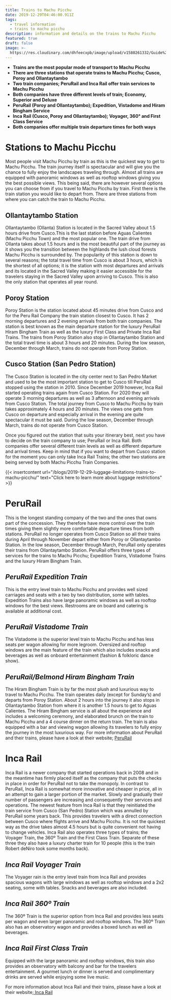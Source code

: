 ```yaml
---
title: Trains to Machu Picchu
date: 2019-12-29T04:46:00.911Z
tags:
  - travel information
  - trains to machu picchu
description: information and details on the trains to Machu Picchu
featured: true
draft: false
image: >-
  https://res.cloudinary.com/dhfeecxpb/image/upload/v1580261332/Guide%20To%20Machu%20Picchu%20Featured%20articles/Trains_to_Machu_Picchu_yxsz6m.jpg
---
```

* **Trains are the most popular mode of transport to Machu Picchu**
* **There are three stations that operate trains to Machu Picchu; Cusco, Poroy and Ollantaytambo**
* **Two train companies; PeruRail and Inca Rail offer train services to Machu Picchu**
* **Both companies have three different levels of train; Economy, Superior and Deluxe**
* **PeruRail (Poroy and Ollantaytambo); Expedition, Vistadome and Hiram Bingham Service**
* **Inca Rail (Cusco, Poroy and Ollantaytambo); Voyager, 360° and First Class Service**
* **Both companies offer multiple train departure times for both ways**

# Stations to Machu Picchu

Most people visit Machu Picchu by train as this is the quickest way to get to Machu Picchu. The train journey itself is spectacular and will give you the chance to fully enjoy the landscapes traveling through. Almost all trains are equipped with panoramic windows as well as rooftop windows giving you the best possible views. This being said, there are however several options you can choose from if you travel to Machu Picchu by train. First there is the train station you would like to depart from. There are three stations from where you can catch the train to Machu Picchu. 

## **Ollantaytambo Station**

Ollantaytambo (Ollanta) Station is located in the Sacred Valley about 1.5 hours drive from Cusco.This is the last station before Aguas Calientes (Machu Picchu Town) and the most popular one. The train drive from Ollanta takes about 1.5 hours and is the most beautiful part of the journey as it shows you the transition between the highlands the lush cloud forests Machu Picchu is surrounded by. The popularity of this station is down to several reasons; the total travel time from Cusco is about 3 hours, which is the shortest of all options; it is the station with most departures and arrivals and its located in the Sacred Valley making it easier accessible for the travelers staying in the Sacred Valley upon arriving to Cusco. This is also the only station that operates all year round. 

## **Poroy Station**

Poroy Station is the station located about 45 minutes drive from Cusco and for the Peru Rail Company the train station closest to Cusco. It has 2 morning departures and 2 evening arrivals from both train companies. The station is best known as the main departure station for the luxury PeruRail Hiram Bingham Train as well as the luxury First Class and Private Inca Rail Trains. The trains from Poroy Station also stop in Ollantaytambo Station and the total travel time is about 3 hours and 20 minutes. During the low season, December through March, trains do not operate from Poroy Station. 

## **Cusco Station (San Pedro Station)**

The Cusco Station is located in the city center next to San Pedro Market and used to be the most important station to get to Cusco till PeruRail stopped using the station in 2010. Since December 2019 however, Inca Rail started operating trains again from Cusco Station. For 2020 they will operate 3 morning departures as well as 3 afternoon and evening arrivals from Cusco Station. The total journey from Cusco to Machu Picchu by train takes approximately 4 hours and 20 minutes. The views one gets from Cusco on departure and especially arrival in the evening are quite spectacular it must be said. During the low season, December through March, trains do not operate from Cusco Station. 

Once you figured out the station that suits your itinerary best, next you have to decide on the train company to use; PeruRail or Inca Rail. Both companies offer several different train levels as well as different departure and arrival times. Keep in mind that if you want to depart from Cusco station for the moment you can only take Inca Rail Trains; the other two stations are being served by both Machu Picchu Train Companies. 

{{< insertcontent url="/blogs/2019-12-29-luggage-limitations-trains-to-machu-picchu/" text="Click here to learn more about luggage restrictions" >}}

# **PeruRail**

This is the longest standing company of the two and the ones that owns part of the concession. They therefore have more control over the train times giving them slightly more comfortable departure times from both stations. PeruRail no longer operates from Cusco Station so all their trains during April through November depart either from Poroy or Ollantaytambo Station. In the low season, December through March, PeruRail only operates their trains from Ollantaytambo Station. PeruRail offers three types of services for the trains to Machu Picchu; Expedition Trains, Vistadome Trains and the luxury Hiram Bingham Train. 

## ***PeruRail Expedition Train***

This is the entry level train to Machu Picchu and provides well sized carriages and seats with a two by two distribution, some with tables. Expedition Trains also have large panoramic windows as well as rooftop windows for the best views. Restrooms are on board and catering is available at additional cost. 

## ***PeruRail Vistadome Train***

The Vistadome is the superior level train to Machu Picchu and has less seats per wagon allowing for more legroom. Oversized and rooftop windows are the main feature of the train which also includes snacks and beverages as well as onboard entertainment (fashion & folkloric dance show). 

## ***PeruRail/Belmond Hiram Bingham Train***

The Hiram Bingham Train is by far the most plush and luxurious way to travel to Machu Picchu. The train operates daily (except for Sunday’s) and departs from Poroy Station. About 2 hours into the journey it also stops in Ollantaytambo Station from where it is another 1.5 hours to get to Aguas Calientes. The Hiram Bingham service is all about the experience and includes a welcoming ceremony, and elaborated brunch on the train to Machu Picchu and a 4 course dinner on the return train. The train is also equipped with a bar and viewing wagon allowing its travelers to fully enjoy the journey in the most luxurious way.  For more information about PeruRail and their trains, please have a look at their website; [PeruRail](https://www.perurail.com/)

# **Inca Rail**

Inca Rail is a newer company that started operations back in 2008 and in the meantime has firmly placed itself as the company that puts the checks in place in order for PeruRail not to take the monopoly. In contrast to PeruRail, Inca Rail is somewhat more innovative and cheaper in price, all in an attempt to gain a larger portion of the market. Slowly and gradually their number of passengers are increasing and consequently their services and operations. The newest feature from Inca Rail is that they reinitiated the train service from Cusco (San Pedro) Station which was annulled by PeruRail some years back. This provides travelers with a direct connection between Cusco where flights arrive and Machu Picchu. It is not the quickest way as the drive takes almost 4.5 hours but is quite convenient not having to change vehicles. Inca Rail also operates three types of trains; the Voyager Train, the 360º Train and the First Class Train. Separate of these three they also have a luxury charter train for 10 people (this is the train Robert deNiro took some months back). 

## ***Inca Rail Voyager Train***

The Voyager rain is the entry level train from Inca Rail and provides spacious wagons with large windows as well as rooftop windows and a 2x2 seating, some with tables. Snacks and beverages are also included.

## ***Inca Rail 360º Train***

The 360º Train is the superior option from Inca Rail and provides less seats per wagon and even larger panoramic and rooftop windows. The 360º Train also has an observatory wagon and provides a boxed lunch as well as beverages. 

## ***Inca Rail First Class Train***

Equipped with the large panoramic and rooftop windows, this train also provides an observatory with balcony and bar for the travelers entertainment. A gourmet lunch or dinner is served and complimentary drinks are served while enjoying some live music.

For more information about Inca Rail and their trains, please have a look at their website;[ Inca Rail](https://incarail.com/)

